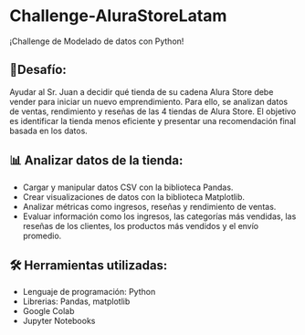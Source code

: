 # Challenge-AluraStoreLatam

¡Challenge de Modelado de datos con Python!

## 📌Desafío:
Ayudar al Sr. Juan a decidir qué tienda de su cadena Alura Store debe vender para iniciar un nuevo emprendimiento. Para ello, se analizan datos de ventas, rendimiento y reseñas de las 4 tiendas de Alura Store. El objetivo es identificar la tienda menos eficiente y presentar una recomendación final basada en los datos.

## 📊 Analizar datos de la tienda:
- Cargar y manipular datos CSV con la biblioteca Pandas.
- Crear visualizaciones de datos con la biblioteca Matplotlib.
- Analizar métricas como ingresos, reseñas y rendimiento de ventas.
- Evaluar información como los ingresos, las categorías más vendidas, las reseñas de los clientes, los productos más vendidos y el envío promedio.

## 🛠️ Herramientas utilizadas:
- Lenguaje de programación: Python
- Librerias: Pandas, matplotlib
- Google Colab
- Jupyter Notebooks



